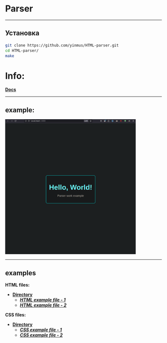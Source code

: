 # Parser

___
## Установка 
```bash
git clone https://github.com/yinmus/HTML-parser.git
cd HTML-parser/
make
```

# Info:
**[Docs](docs.md)**

___
## example:
<img src=".img/screen.png" alt="scr" width="420">

___
## examples
**HTML files:**
- **[Directory](examples/)**
  - ***[HTML example file - 1](examples/html/index.html)***
  - ***[HTML example file - 2](examples/html/index2.html)***


**CSS files:**

- **[Directory](examples/)**
  - ***[CSS example file - 1](examples/css/styles.css)***
  - ***[CSS example file - 2](examples/css/styles2.css)***
 




